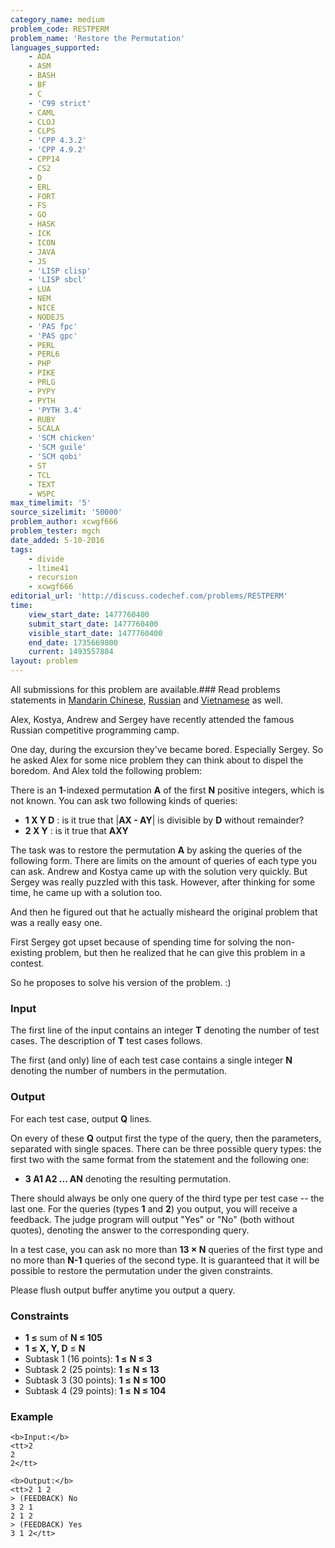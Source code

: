 ```yaml
---
category_name: medium
problem_code: RESTPERM
problem_name: 'Restore the Permutation'
languages_supported:
    - ADA
    - ASM
    - BASH
    - BF
    - C
    - 'C99 strict'
    - CAML
    - CLOJ
    - CLPS
    - 'CPP 4.3.2'
    - 'CPP 4.9.2'
    - CPP14
    - CS2
    - D
    - ERL
    - FORT
    - FS
    - GO
    - HASK
    - ICK
    - ICON
    - JAVA
    - JS
    - 'LISP clisp'
    - 'LISP sbcl'
    - LUA
    - NEM
    - NICE
    - NODEJS
    - 'PAS fpc'
    - 'PAS gpc'
    - PERL
    - PERL6
    - PHP
    - PIKE
    - PRLG
    - PYPY
    - PYTH
    - 'PYTH 3.4'
    - RUBY
    - SCALA
    - 'SCM chicken'
    - 'SCM guile'
    - 'SCM qobi'
    - ST
    - TCL
    - TEXT
    - WSPC
max_timelimit: '5'
source_sizelimit: '50000'
problem_author: xcwgf666
problem_tester: mgch
date_added: 5-10-2016
tags:
    - divide
    - ltime41
    - recursion
    - xcwgf666
editorial_url: 'http://discuss.codechef.com/problems/RESTPERM'
time:
    view_start_date: 1477760400
    submit_start_date: 1477760400
    visible_start_date: 1477760400
    end_date: 1735669800
    current: 1493557884
layout: problem
---
```

All submissions for this problem are available.###  Read problems statements in [Mandarin Chinese](http://www.codechef.com/download/translated/LTIME41/mandarin/RESTPERM.pdf), [Russian](http://www.codechef.com/download/translated/LTIME41/russian/RESTPERM.pdf) and [Vietnamese](http://www.codechef.com/download/translated/LTIME41/vietnamese/RESTPERM.pdf) as well.

Alex, Kostya, Andrew and Sergey have recently attended the famous Russian competitive programming camp.

One day, during the excursion they've became bored. Especially Sergey. So he asked Alex for some nice problem they can think about to dispel the boredom. And Alex told the following problem:

There is an **1**-indexed permutation **A** of the first **N** positive integers, which is not known. You can ask two following kinds of queries:

- **1 X Y D** : is it true that |**AX - AY**| is divisible by **D** without remainder?
- **2 X Y** : is it true that **AXY**

The task was to restore the permutation **A** by asking the queries of the following form. There are limits on the amount of queries of each type you can ask. Andrew and Kostya came up with the solution very quickly. But Sergey was really puzzled with this task. However, after thinking for some time, he came up with a solution too.

And then he figured out that he actually misheard the original problem that was a really easy one.

First Sergey got upset because of spending time for solving the non-existing problem, but then he realized that he can give this problem in a contest.

So he proposes to solve his version of the problem. :)

### Input

The first line of the input contains an integer **T** denoting the number of test cases. The description of **T** test cases follows.

The first (and only) line of each test case contains a single integer **N** denoting the number of numbers in the permutation.

### Output

For each test case, output **Q** lines.

On every of these **Q** output first the type of the query, then the parameters, separated with single spaces. There can be three possible query types: the first two with the same format from the statement and the following one:

- **3 A1 A2 ... AN** denoting the resulting permutation.

There should always be only one query of the third type per test case -- the last one. For the queries (types **1** and **2**) you output, you will receive a feedback. The judge program will output "Yes" or "No" (both without quotes), denoting the answer to the corresponding query.

In a test case, you can ask no more than **13 × N** queries of the first type and no more than **N-1** queries of the second type. It is guaranteed that it will be possible to restore the permutation under the given constraints.

Please flush output buffer anytime you output a query.

### Constraints

- **1 ≤** sum of **N ≤ 105**
- **1 ≤** **X, Y, D** ≤ **N**
- Subtask 1 (16 points): **1 ≤** **N ≤ 3**
- Subtask 2 (25 points): **1 ≤** **N ≤ 13**
- Subtask 3 (30 points): **1 ≤** **N ≤ 100**
- Subtask 4 (29 points): **1 ≤** **N ≤ 104**

### Example

```
<b>Input:</b>
<tt>2
2
2</tt>

<b>Output:</b>
<tt>2 1 2
> (FEEDBACK) No
3 2 1
2 1 2
> (FEEDBACK) Yes
3 1 2</tt>

```